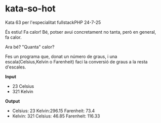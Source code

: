 # kata-so-hot

Kata 63 per l'especialitat fullstackPHP 24-7-25

És estiu! Fa calor! Bé, potser avui concretament no tanta, però en general, fa calor.

Ara bé? "Quanta" calor?

Fes un programa que, donat un número de graus, i una escala(Celsius,Kelvin o Farenheit) faci la conversió de graus a la resta d'escales.

**Input**
- 23 Celsius
- 321 Kelvin

**Output**
- Celsius: 23 Kelvin:296.15 Farenheit: 73.4
- Kelvin: 321 Celsius: 46.85 Farenheit: 116.33